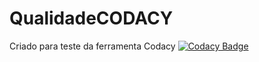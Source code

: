 # QualidadeCODACY
Criado para teste da ferramenta Codacy 
[![Codacy Badge](https://app.codacy.com/project/badge/Grade/3b482ca50be74135acd3ab7a5f0afcd2)](https://app.codacy.com/gh/FranciscoCardoso27/QualidadeCODACY/dashboard?utm_source=gh&utm_medium=referral&utm_content=&utm_campaign=Badge_grade)
